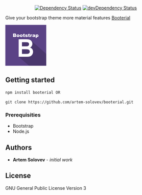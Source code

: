 <p align="center">
<a href="https://david-dm.org/artem-solovev/booterial" target="_blank"><img src="https://david-dm.org/artem-solovev/booterial.svg" alt="Dependency Status"></a>
<a href="https://david-dm.org/artem-solovev/booterial/?type=dev" target="_blank"><img src="https://david-dm.org/artem-solovev/booterial/dev-status.svg" alt="devDependency Status"></a>
</p>

Give your bootstrap theme more material features [Booterial](https://www.npmjs.com/package/bootearial)


![Booterial Icon](logo.png)

## Getting started
```
npm install booterial OR 
```

```
git clone https://github.com/artem-solovev/booterial.git
```

### Prerequisities
* Bootstrap
* Node.js

## Authors
* **Artem Solovev** - *initial work*

## License
GNU General Public License Version 3

